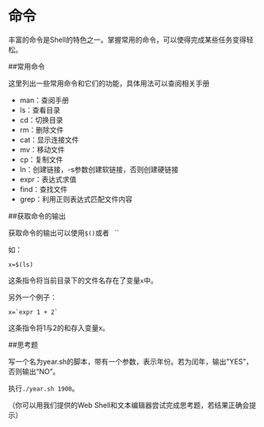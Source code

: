 # 命令

丰富的命令是Shell的特色之一。掌握常用的命令，可以使得完成某些任务变得轻松。

##常用命令

这里列出一些常用命令和它们的功能，具体用法可以查阅相关手册

* man：查阅手册
* ls：查看目录
* cd：切换目录
* rm：删除文件
* cat：显示连接文件
* mv：移动文件
* cp：复制文件
* ln：创建链接，-s参数创建软链接，否则创建硬链接
* expr：表达式求值
* find：查找文件
* grep：利用正则表达式匹配文件内容

##获取命令的输出

获取命令的输出可以使用`$()`或者`` `` ``

如：

    x=$(ls)

这条指令将当前目录下的文件名存在了变量`x`中。

另外一个例子：

    x=`expr 1 + 2`

这条指令将1与2的和存入变量x。

##思考题

写一个名为year.sh的脚本，带有一个参数，表示年份。若为闰年，输出"YES”，否则输出“NO”。

执行`./year.sh 1900`。

（你可以用我们提供的Web Shell和文本编辑器尝试完成思考题，若结果正确会提示）